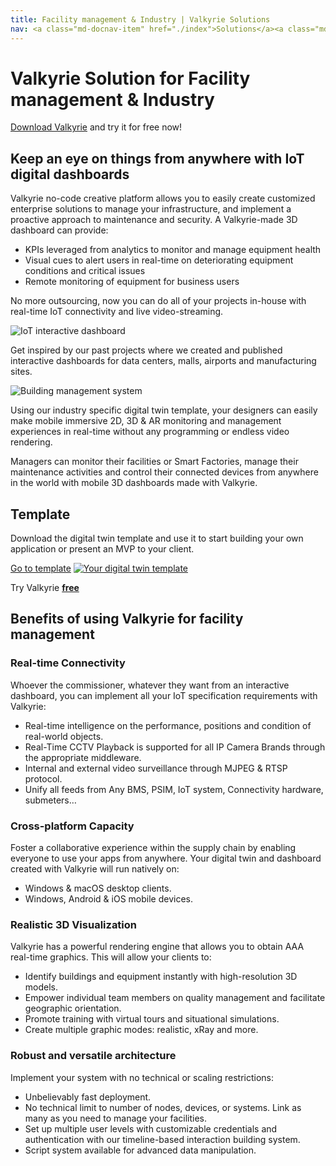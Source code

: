 ```yaml
---
title: Facility management & Industry | Valkyrie Solutions
nav: <a class="md-docnav-item" href="./index">Solutions</a><a class="md-docnav-item" href="">Facility management &amp; Industry</a>
---
```


# Valkyrie Solution for Facility management & Industry

[Download Valkyrie](/vlk/downloads) and try it for free now!

## Keep an eye on things from anywhere with IoT digital dashboards

Valkyrie no-code creative platform allows you to easily create customized enterprise solutions to manage your infrastructure, and implement a proactive approach to maintenance and security. A Valkyrie-made 3D dashboard can provide:
- KPIs leveraged from analytics to monitor and manage equipment health 
- Visual cues to alert users in real-time on deteriorating equipment conditions and critical issues
- Remote monitoring of equipment for business users

No more outsourcing, now you can do all of your projects in-house with real-time IoT connectivity and live video-streaming.

<img src= "https://cdn2.talansoft.com/ftp/img/docs/case_studies/eyeOT/eyeOT.jpg" alt="IoT interactive dashboard" />

Get inspired by our past projects where we created and published interactive dashboards for data centers, malls, airports and manufacturing sites.

<img src= "https://cdn2.talansoft.com/ftp/img/www/eyeot3d-daylight-simulation.jpg" alt="Building management system" />

Using our industry specific digital twin template, your designers can easily make mobile immersive 2D, 3D & AR monitoring and management experiences in real-time without any programming or endless video rendering.

Managers can monitor their facilities or Smart Factories, manage their maintenance activities and control their connected devices from anywhere in the world with mobile 3D dashboards made with Valkyrie.

## Template
Download the digital twin template and use it to start building your own application or present an MVP to your client.

<a class="btn btn-primary" href="/md/docs/VlkSamples/facility-management">Go to template</a>
<a href="/md/docs/VlkSamples/facility-management"><img src= "https://cdn2.talansoft.com/ftp/img/www/Facility-Management-1600x1200.jpg" alt="Your digital twin template" /></a>

Try Valkyrie [**free**](/vlk/downloads)  

## Benefits of using Valkyrie for facility management
### Real-time Connectivity
Whoever the commissioner, whatever they want from an interactive dashboard, you can implement all your IoT specification requirements with Valkyrie:
* Real-time intelligence on the performance, positions and condition of real-world objects.
* Real-Time CCTV Playback is supported for all IP Camera Brands through the appropriate middleware.
* Internal and external video surveillance through MJPEG & RTSP protocol.
* Unify all feeds from Any BMS, PSIM, IoT system, Connectivity hardware, submeters…

### Cross-platform Capacity
Foster a collaborative experience within the supply chain by enabling everyone to use your apps from anywhere.
Your digital twin and dashboard created with Valkyrie will run natively on:
* Windows & macOS desktop clients.
* Windows, Android & iOS mobile devices.

### Realistic 3D Visualization
Valkyrie has a powerful rendering engine that allows you to obtain AAA real-time graphics. This will allow your clients to:
* Identify buildings and equipment instantly with high-resolution 3D models.
* Empower individual team members on quality management and facilitate geographic orientation.
* Promote training with virtual tours and situational simulations.
* Create multiple graphic modes: realistic, xRay and more.

### Robust and versatile architecture
Implement your system with no technical or scaling restrictions:
* Unbelievably fast deployment.
* No technical limit to number of nodes, devices, or systems. Link as many as you need to manage your facilities.
* Set up multiple user levels with customizable credentials and authentication with our timeline-based interaction building system.
* Script system available for advanced data manipulation.
